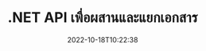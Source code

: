 ---
############################# Static ############################
layout: "product"
date: 2022-10-18T10:22:38
draft: false

product: "Merger"
product_tag: "merger"
platform: ".NET"
platform_tag: "net"

############################# Head ############################
head_title: "C# .NET การผสานเอกสาร API | รวมและแยก PDF Word Excel EPUB"
head_description: "API การรวมเอกสาร C# .NET เพื่อรวม แยก สลับหรือลบหน้าเอกสารออกจาก PDF, Microsoft Word, Excel, การนำเสนอ, Visio และรูปแบบรูปภาพ"

############################# Header ############################
title: ".NET API เพื่อผสานและแยกเอกสาร"
description: "API เพื่อรวม แยก สลับ ตัดแต่ง หรือลบเอกสาร สไลด์ และไดอะแกรมในแอปพลิเคชัน .NET"
button:
    enable: true

############################# SubMenu ############################
submenu:
    enable: true
    
    left:
        img_alt: "GroupDocs.Merger for .NET"
        image: "https://www.groupdocs.cloud/templates/groupdocs/images/product-logos/groupdocs-merger-net.png"
        product: "GroupDocs.Merger"
        platform: ".NET"

    middle:
        button:
            # button loop
            - link: "#overview"
              text: "ภาพรวม"

            # button loop
            - link: "#features"
              text: "คุณสมบัติ"

            # button loop
            - link: "#support"
              text: "สนับสนุน"

            # button loop
            - link: "https://products.groupdocs.app/merger"
              text: "สาธิตสด"

            # button loop
            - link: "https://purchase.groupdocs.com/pricing/merger/net"
              text: "ราคา"

    right:
        link_download: "https://downloads.groupdocs.com/merger"
        link_learn: "https://docs.groupdocs.com/merger/net/"
        link_buy: "https://purchase.groupdocs.com"

############################# Overview ############################
overview:
    enable: true
    content: |
      GroupDocs.Merger สำหรับ .NET ช่วยให้คุณพัฒนาแอปพลิเคชันทางธุรกิจระดับบนอย่างรวดเร็วใน C#, ASP.NET และเทคโนโลยี .NET อื่นๆ โค้ดเพียงไม่กี่บรรทัดจะช่วยให้แอปพลิเคชัน .NET ของคุณสามารถรวม แยก จัดเรียงใหม่ สลับ ตัดแต่ง และลบหน้าเดียวหรือชุดของหน้าเอกสาร สไลด์ รูปภาพ หรือไดอะแกรม ดำเนินการเหล่านี้กับไฟล์ที่ปลอดภัยโดยการตั้งค่าหรือลบการป้องกันด้วยรหัสผ่านของรูปแบบไฟล์ที่รู้จักและไม่รู้จัก  

      ด้วยการใช้ GroupDocs.Merger สำหรับ .NET คุณสามารถทำการรวมได้ การแยกและการดำเนินการอื่น ๆ ที่เกี่ยวข้องในเอกสารเดี่ยวและชุดของเอกสาร ต่อไฟล์ในรูปแบบยอดนิยมทั้งหมดโดยทางโปรแกรม เช่น Microsoft Word, Excel, PowerPoint, Visio, OpenDocument, PDF, XPS, TXT, CSV, eBook และรูปแบบไฟล์รูปภาพ
    tabs:
      enable: true
      
      ## TAB ONE ##
      tab_one:
        description: |
          ต่อไปนี้เป็นภาพรวมของ GroupDocs.Merger สำหรับ .NET:
      
        left:
          enable: true
          icon: "fab fa-html5"
          title: "งานเอกสาร"
          content: |
            * เปลี่ยนลำดับหน้า
            * ลบหรือลบเพจ
            * แยกหรือทำลายเอกสาร
            * สลับหรือสับเปลี่ยนสองหน้าใดก็ได้
            * ตัดหน้าเดียวหรือหลายหน้า
            * เข้าร่วมหลายเอกสาร
        
        right:
          enable: true
          icon: "fab fa-html5"
          title: "ปฏิบัติการรักษาความปลอดภัย"
          content: |
            * ตั้งค่าความปลอดภัยของเอกสาร
            * ตรวจสอบสถานะความปลอดภัยของเอกสาร
            * ตั้งรหัสผ่านเอกสาร
            * อัปเดตรหัสผ่านเอกสาร
            * ลบรหัสผ่านเอกสาร
      
      ## TAB TWO ##
      tab_two:
        description: |
          GroupDocs.Merger สำหรับ .NET รองรับการรวม [รูปแบบไฟล์เอกสาร](https://docs.groupdocs.com/merger/net/supported-document-formats/):

        left:
          enable: true
          table:
            # table loop
            - title: "Microsoft Office"
              content: |
                * **คำ:** DOC, DOCX, DOCM, DOT, DOTX, DOTM, RTF, TXT
                * **Excel:** XLS, XLSX, XLSM, XLSB, XLTM, XLT, XLTM, XLTX, XLAM, SXC, SpreadsheetML
                * **PowerPoint:** PPT, PPTX, PPS, PPSX, PPSM, POT, POTM, POTX, PPTM
                * **OneNote:** ONE

        right:
          enable: true
          table:
            # table loop
            - title: "OpenDocument และรูปแบบอื่นๆ"
              content: |
                * **รูปแบบ OpenDocument**: ODT, OTT, ODP, OTP, ODS
                * **เค้าโครงคงที่**: PDF, XPS
                * **รูปภาพ**: BMP, PNG, TIFF
                * **เว็บ**: HTML, MHT, MHTML
                * **ข้อความ**: TXT, CSV, TSV
                * **LaTex**: TEX
                * **อีบุ๊ก**: EPUB

      ## TAB THREE ##
      tab_three:
        description: |
          GroupDocs.Merger สำหรับ .NET รองรับระบบปฏิบัติการ กรอบงาน และตัวจัดการแพ็คเกจต่อไปนี้:
        
        left:
          enable: true
          table:
            # table loop
            - icon: "fab fa-windows"
              title: "ระบบปฏิบัติการ"
              content: |
                * Windows Desktop
                * Windows Server
                * Windows Azure
                * ลินุกซ์

            # table loop
            - icon: "fas fa-code"
              title: "กรอบงานที่รองรับ"
              content: |
                * .NET Framework 2.0 หรือสูงกว่า
                * Mono Framework 1.2 หรือสูงกว่า
                * .NET มาตรฐาน 2.0
                * .NET Core 2.0

        right:
          enable: true
          table:
            # table loop
            - icon: "fas fa-box"
              title: "ตัวจัดการแพ็คเกจ"
              content: |
                * NuGet

            # table loop
            - icon: "fas fa-tools"
              title: "สภาพแวดล้อมการพัฒนา"
              content: |
                * Microsoft Visual Studio
                * Xamarin.Android
                * Xamarin.IOS
                * Xamarin.Mac
                * MonoDevelop

############################# Features ############################
features:
    enable: true
    title: "GroupDocs.Merger สำหรับ .NET Features"

    feature:
      # feature loop
      - icon: "fas fa-copy"
        content: "รวมและรวมหลายหน้า สไลด์ & ไดอะแกรมไว้ในเอกสารเดียว"
       
      # feature loop
      - icon: "fas fa-eye"
        content: "แยกและแบ่งเอกสารขนาดใหญ่ออกเป็นไฟล์ขนาดเล็กหลายไฟล์"

      # feature loop
      - icon: "fas fa-bolt"
        content: "จัดเรียง สับเปลี่ยน และจัดระเบียบหน้า สไลด์ หรือไดอะแกรมใหม่"
      
      # feature loop
      - icon: "fas fa-file-powerpoint"
        content: "สลับและแลกเปลี่ยนสองหน้า สไลด์ หรือไดอะแกรมระหว่างกันภายในเอกสาร"

      # feature loop
      - icon: "fas fa-code"
        content: "ตัดเอกสารโดยลบหน้า สไลด์ หรือไดอะแกรมที่ต้องการออก"

      # feature loop
      - icon: "fas fa-cloud"
        content: "ลบหน้า สไลด์ หรือไดอะแกรมเดี่ยวหรือคอลเลกชั่น"

      # feature loop
      - icon: "fas fa-remove-format"
        content: "เย็บเอกสารจำนวนมากเป็นชุดๆ"

      # feature loop
      - icon: "fas fa-comment-slash"
        content: "ตรวจสอบโดยทางโปรแกรมว่าเอกสารมีการรักษาความปลอดภัยด้วยรหัสผ่านหรือไม่"

      # feature loop
      - icon: "fas fa-location-arrow"
        content: "ตั้งค่า รีเซ็ต และลบรหัสผ่านของรูปแบบเอกสารที่รู้จักและไม่รู้จัก"

      # feature loop
      - icon: "fas fa-border-all"
        content: "ดึงรายการรูปแบบไฟล์ที่รองรับ – แยกและรวมข้อความ (ERR) รูปแบบไฟล์บันทึก"

      # feature loop
      - icon: "fas fa-wrench"
        content: "หมุนหน้าและเปลี่ยนการวางแนวหน้าของรูปแบบที่รู้จักและไม่รู้จัก"

      # feature loop
      - icon: "fas fa-columns"
        content: "รวมไฟล์หลายรูปแบบเข้ากับ DOC, DOCX & XPS"

      # feature loop
      - icon: "fas fa-file-word"
        content: "แยกไฟล์ข้อความขนาดใหญ่ตามหมายเลขบรรทัด"

      # feature loop
      - icon: "fas fa-envelope"
        content: "รับการแสดงรูปภาพของหน้าเอกสารและรูปแบบตระกูลไดอะแกรม"

      # feature loop
      - icon: "fas fa-print"
        content: "เข้าร่วมรูปภาพที่มีสีพื้นหลังสำหรับพื้นที่ภาพสีดำที่ว่างเปล่า"

      # feature loop
      - icon: "fas fa-file-archive"
        content: "รวมเอกสารประเภทต่างๆ (DOC, XLS, PPT เป็นต้น) เป็นไฟล์ PDF ไฟล์เดียว"

      # feature loop
      - icon: "fas fa-lock"
        content: "นำเข้า OLE Objects ลงใน Microsoft Word, Excel, Presentation และ OpenDocument File Types ได้อย่างง่ายดาย"

      # feature loop
      - icon: "fas fa-file-code"
        content: "เพิ่มเอกสารอื่น ๆ ในหน้าไดอะแกรมผ่าน OLE Objects"

    more_feature:
      # more_feature_loop
      - title: "ลบหน้าที่ต้องการออกจากเอกสาร"
        content: |
          GroupDocs.Merger สำหรับ .NET API ช่วยให้คุณลบหน้าที่ไม่ต้องการออกจากเอกสารของคุณ
      
      # more_feature_loop
      - title: "ใช้การแปลงกับเอาต์พุตที่แสดงผล"
        content: "คุณสามารถดำเนินการแปลงต่างๆ กับเอกสารเอาต์พุตที่แสดงผลได้โดยใช้ GroupDocs.Merger สำหรับ .NET API ตัวเลือกการแปลงเหล่านี้ช่วยให้คุณควบคุมวิธีนำเสนอเอาต์พุตที่แสดงผลสำหรับการแสดงผล การแปลงที่มี ได้แก่ ตัวเลือกการหมุนหน้า ตัวเลือกการเรียงลำดับหน้าใหม่ และการใช้ลายน้ำข้อความ"

      # more_feature_loop
      - title: "ตรวจสอบรหัสผ่านของรูปแบบเอกสารที่ไม่รู้จัก"
        content: "GroupDocs.Merger สำหรับ .NET API ให้คุณตรวจสอบรหัสผ่านของเอกสารที่ไม่ทราบรูปแบบ"

############################# Support ############################
support:
    enable: true

############################# Solutions ############################
solutions:
    enable: true
    title: "GroupDocs.Merger นำเสนอ API การรวมเอกสารสำหรับสภาพแวดล้อมการพัฒนายอดนิยมอื่นๆ"

    solution:
        # solution loop
        - img_alt: "GroupDocs.Merger for Java"
          image: "https://www.groupdocs.cloud/templates/groupdocs/images/product-logos/groupdocs-merger-java.png"
          product: "GroupDocs.Merger"
          platform: "Java"
          link: "/merger/java/"

############################# Back to top ###############################
back_to_top:
  enable: true
---